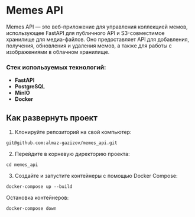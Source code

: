 # Memes API

Memes API — это веб-приложение для управления коллекцией мемов, использующее FastAPI для публичного API и S3-совместимое хранилище для медиа-файлов. Оно предоставляет API для добавления, получения, обновления и удаления мемов, а также для работы с изображениями в облачном хранилище.

### Стек используемых технологий:

- **FastAPI**
- **PostgreSQL**
- **MinIO**
- **Docker**

## Как развернуть проект

1. Клонируйте репозиторий на свой компьютер:
```
git@github.com:almaz-gazizov/memes_api.git
```
2. Перейдите в корневую директорию проекта:
```
cd memes_api
```
3. Создайте и запустите контейнеры с помощью Docker Compose:
```
docker-compose up --build
```
Остановка контейнеров:
```
docker-compose down
```